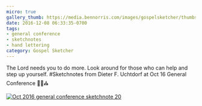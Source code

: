 ```yaml
---
micro: true
gallery_thumb: https://media.bennorris.com/images/gospelsketcher/thumbs/oct-16-3-uchtdorf.jpg
date: 2016-12-08 06:33:35-0700
tags:
- general conference
- sketchnotes
- hand lettering
category: Gospel Sketcher
---
```


The Lord needs you to do more. Look around for those who can help and step up yourself.
#Sketchnotes from Dieter F. Uchtdorf at Oct 16 General Conference ✍🏼⛪️

[![Oct 2016 general conference sketchnote 20](https://media.bennorris.com/images/gospelsketcher/general-conference/oct-2016/oct-16-3-uchtdorf.jpg)](https://media.bennorris.com/images/gospelsketcher/general-conference/oct-2016/oct-16-3-uchtdorf.jpg)